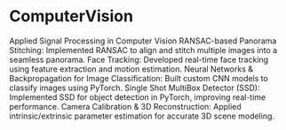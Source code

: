 # ComputerVision

Applied Signal Processing in Computer Vision
RANSAC-based Panorama Stitching: Implemented RANSAC to align and stitch multiple images into a seamless panorama.
Face Tracking: Developed real-time face tracking using feature extraction and motion estimation.
Neural Networks & Backpropagation for Image Classification: Built custom CNN models to classify images using PyTorch.
Single Shot MultiBox Detector (SSD): Implemented SSD for object detection in PyTorch, improving real-time performance.
Camera Calibration & 3D Reconstruction: Applied intrinsic/extrinsic parameter estimation for accurate 3D scene modeling.
